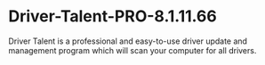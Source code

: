 # Driver-Talent-PRO-8.1.11.66
Driver Talent is a professional and easy-to-use driver update and management program which will scan your computer for all drivers.

